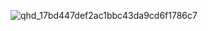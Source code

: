 ![qhd_17bd447def2ac1bbc43da9cd6f1786c7](https://user-images.githubusercontent.com/83229543/117219663-a1ee1d00-adfd-11eb-8c4b-c96cc2e9adf4.jpg)
